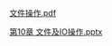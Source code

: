 [文件操作.pdf](https://www.yuque.com/attachments/yuque/0/2025/pdf/2639475/1753151309742-6b484f74-2f3d-4a9a-9ac3-732ef69b2f8c.pdf)

[第10章 文件及IO操作.pptx](https://www.yuque.com/attachments/yuque/0/2025/pptx/2639475/1753094230466-0805bb53-c256-444e-bba0-a15cb735e149.pptx)

